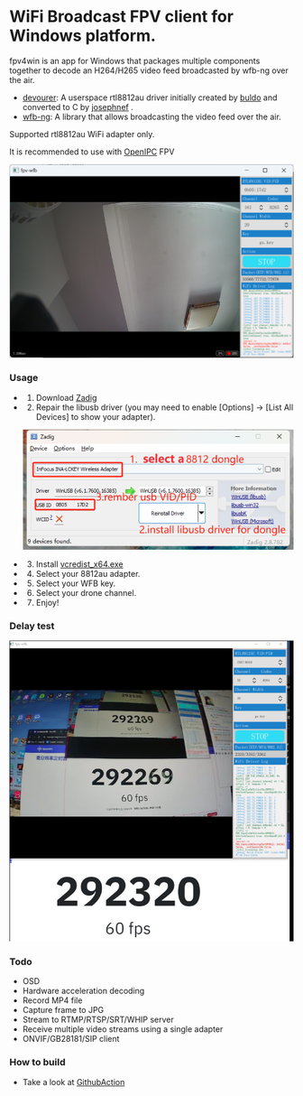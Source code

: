 # WiFi Broadcast FPV client for Windows platform.

fpv4win is an app for Windows that packages multiple components together to decode an H264/H265 video feed broadcasted by wfb-ng over the air.


- [devourer](https://github.com/openipc/devourer): A userspace rtl8812au driver initially created by [buldo](https://github.com/buldo) and converted to C by [josephnef](https://github.com/josephnef) .
- [wfb-ng](https://github.com/svpcom/wfb-ng): A library that allows broadcasting the video feed over the air.

Supported rtl8812au WiFi adapter only.

It is recommended to use with [OpenIPC](https://github.com/OpenIPC) FPV

![img.png](img/img.png)

### Usage
- 1. Download [Zadig](https://github.com/pbatard/libwdi/releases/download/v1.5.0/zadig-2.8.exe)
- 2. Repair the libusb driver (you may need to enable [Options] -> [List All Devices] to show your adapter).

    ![img.png](img/img1.png)

- 3. Install [vcredist_x64.exe](https://aka.ms/vs/17/release/vc_redist.x64.exe)
- 4. Select your 8812au adapter.
- 5. Select your WFB key.
- 6. Select your drone channel.
- 7. Enjoy!

### Delay test

![img.png](img/delay.png)

### Todo
- OSD
- Hardware acceleration decoding
- Record MP4 file
- Capture frame to JPG
- Stream to RTMP/RTSP/SRT/WHIP server
- Receive multiple video streams using a single adapter
- ONVIF/GB28181/SIP client

### How to build
- Take a look at
[GithubAction](https://github.com/openipc/fpv4win/blob/main/.github/workflows/msbuild.yml)

